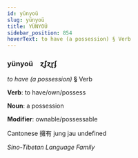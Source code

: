 ```yaml
---
id: yünyoü
slug: yünyoü
title: YÜNYOÜ
sidebar_position: 854
hoverText: to have (a possession) § Verb
---
```


### yünyoü&emsp;<span kind="abugida">ɀ̃ʄɀɽʄ</span>

*to have (a possession)* **§** Verb

**Verb**: to have/own/possess

**Noun**: a possession

**Modifier**: ownable/possessable

Cantonese 擁有 jung jau undefined

*Sino-Tibetan Language Family*